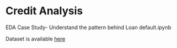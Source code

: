 # Credit Analysis

EDA Case Study- Understand the pattern behind Loan default.ipynb

Dataset is available [here](https://drive.google.com/drive/folders/1Rc87Z0t4f9VTvyUn-lPatprWHQ3664_1?usp=sharing)